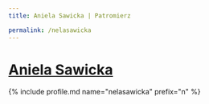 ```yaml
---
title: Aniela Sawicka | Patromierz

permalink: /nelasawicka
---
```


# [Aniela Sawicka](https://patronite.pl/nelasawicka)

{% include profile.md name="nelasawicka" prefix="n" %}
